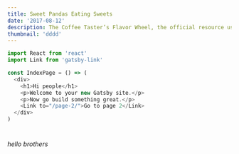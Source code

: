 ```yaml
---
title: Sweet Pandas Eating Sweets
date: '2017-08-12'
description: The Coffee Taster’s Flavor Wheel, the official resource used by coffee tasters, has been revised for the first time this year.
thumbnail: 'dddd'
---
```



<script
src="https://gist.github.com/saigowthamr/df3a0585268e8623c8078923601ad9d9"  ></script>


```javascript
import React from 'react'
import Link from 'gatsby-link'

const IndexPage = () => (
  <div>
    <h1>Hi people</h1>
    <p>Welcome to your new Gatsby site.</p>
    <p>Now go build something great.</p>
    <Link to="/page-2/">Go to page 2</Link>
  </div>
)
```

<script type="text/javascript">
var t = 3;
function test() {
        console.log("t = " + t);
}
</script>


#

_hello brothers_
